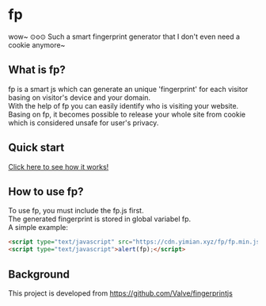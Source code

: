 # fp
wow~ ⊙o⊙ Such a smart fingerprint generator that I don't even need a cookie anymore~


## What is fp?
fp is a smart js which can generate an unique 'fingerprint' for each visitor basing on visitor's device and your domain.</br>
With the help of fp you can easily identify who is visiting your website.</br>
Basing on fp, it becomes possible to release your whole site from cookie which is considered unsafe for user's privacy. 


## Quick start

[Click here to see how it works!](https://cn.yimian.xyz/etc/fp/)


## How to use fp?
To use fp, you must include the fp.js first.</br>
The generated fingerprint is stored in global variabel fp.</br>
A simple example:
```html
<script type="text/javascript" src="https://cdn.yimian.xyz/fp/fp.min.js"></script>
<script type="text/javascript">alert(fp);</script>
```

## Background
This project is developed from https://github.com/Valve/fingerprintjs
